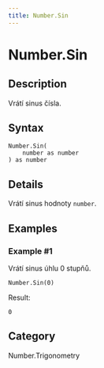 ```yaml
---
title: Number.Sin
---
```


# Number.Sin


## Description

Vrátí sinus čísla.


## Syntax

```powerquery
Number.Sin(
    number as number
) as number
```


## Details

Vrátí sinus hodnoty <code>number</code>.


## Examples

### Example #1 
Vrátí sinus úhlu 0 stupňů.
```powerquery
Number.Sin(0)
```

Result: 
```powerquery
0
```




## Category
Number.Trigonometry
